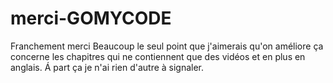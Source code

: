 # merci-GOMYCODE
  Franchement merci Beaucoup 
  le seul point que j'aimerais qu'on améliore ça concerne les chapitres qui ne contiennent que des vidéos et en plus en anglais.
  Á part ça je n'ai rien d'autre à signaler.
